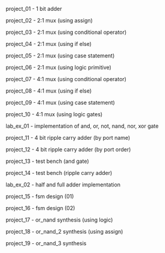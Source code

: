 project_01 - 1 bit adder

project_02 - 2:1 mux (using assign)

project_03 - 2:1 mux (using conditional operator)

project_04 - 2:1 mux (using if else)

project_05 - 2:1 mux (using case statement)

project_06 - 2:1 mux (using logic primitive)

project_07 - 4:1 mux (using conditional operator)

project_08 - 4:1 mux (using if else)

project_09 - 4:1 mux (using case statement)

project_10 - 4:1 mux (using logic gates)

lab_ex_01 - implementation of and, or, not, nand, nor, xor gate

project_11 - 4 bit ripple carry adder (by port name)

project_12 - 4 bit ripple carry adder (by port order)

project_13 - test bench (and gate)

project_14 - test bench (ripple carry adder)

lab_ex_02 - half and full adder implementation

project_15 - fsm design (01)

project_16 - fsm design (02)

project_17 - or_nand synthesis (using logic)

project_18 - or_nand_2 synthesis (using assign)

project_19 - or_nand_3 synthesis
